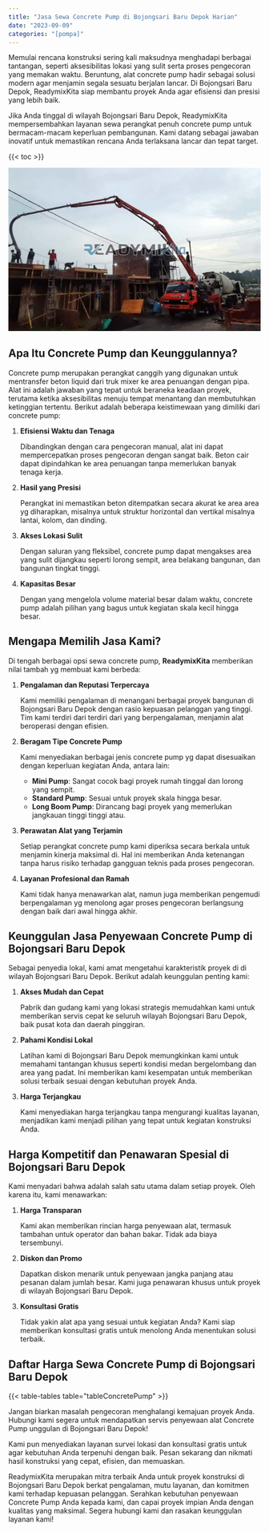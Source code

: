 ```yaml
---
title: "Jasa Sewa Concrete Pump di Bojongsari Baru Depok Harian"
date: "2023-09-09"
categories: "[pompa]"
---
```


Memulai rencana konstruksi sering kali maksudnya menghadapi berbagai tantangan, seperti aksesibilitas lokasi yang sulit serta proses pengecoran yang memakan waktu. Beruntung, alat concrete pump hadir sebagai solusi modern agar menjamin segala sesuatu berjalan lancar. Di Bojongsari Baru Depok, ReadymixKita siap membantu proyek Anda agar efisiensi dan presisi yang lebih baik.

Jika Anda tinggal di wilayah Bojongsari Baru Depok, ReadymixKita mempersembahkan layanan sewa perangkat penuh concrete pump untuk bermacam-macam keperluan pembangunan. Kami datang sebagai jawaban inovatif untuk memastikan rencana Anda terlaksana lancar dan tepat target.

{{< toc >}}

![Jasa Sewa Concrete Pump di Bojongsari Baru Depok Harian](/images/pompa/sewa-pompa-03.jpg)

## Apa Itu Concrete Pump dan Keunggulannya?

Concrete pump merupakan perangkat canggih yang digunakan untuk mentransfer beton liquid dari truk mixer ke area penuangan dengan pipa. Alat ini adalah jawaban yang tepat untuk beraneka keadaan proyek, terutama ketika aksesibilitas menuju tempat menantang dan membutuhkan ketinggian tertentu. Berikut adalah beberapa keistimewaan yang dimiliki dari concrete pump:

1. **Efisiensi Waktu dan Tenaga**

   Dibandingkan dengan cara pengecoran manual, alat ini dapat mempercepatkan proses pengecoran dengan sangat baik. Beton cair dapat dipindahkan ke area penuangan tanpa memerlukan banyak tenaga kerja.

2. **Hasil yang Presisi**

   Perangkat ini memastikan beton ditempatkan secara akurat ke area area yg diharapkan, misalnya untuk struktur horizontal dan vertikal misalnya lantai, kolom, dan dinding.

3. **Akses Lokasi Sulit**

   Dengan saluran yang fleksibel, concrete pump dapat mengakses area yang sulit dijangkau seperti lorong sempit, area belakang bangunan, dan bangunan tingkat tinggi.

4. **Kapasitas Besar**

   Dengan yang mengelola volume material besar dalam waktu, concrete pump adalah pilihan yang bagus untuk kegiatan skala kecil hingga besar.

## Mengapa Memilih Jasa Kami?

Di tengah berbagai opsi sewa concrete pump, **ReadymixKita** memberikan nilai tambah yg membuat kami berbeda:

1. **Pengalaman dan Reputasi Terpercaya**

   Kami memiliki pengalaman di menangani berbagai proyek bangunan di Bojongsari Baru Depok dengan rasio kepuasan pelanggan yang tinggi. Tim kami terdiri dari terdiri dari yang berpengalaman, menjamin alat beroperasi dengan efisien.

2. **Beragam Tipe Concrete Pump**

   Kami menyediakan berbagai jenis concrete pump yg dapat disesuaikan dengan keperluan kegiatan Anda, antara lain:
   - **Mini Pump**: Sangat cocok bagi proyek rumah tinggal dan lorong yang sempit.
   - **Standard Pump**: Sesuai untuk proyek skala hingga besar.
   - **Long Boom Pump**: Dirancang bagi proyek yang memerlukan jangkauan tinggi tinggi atau.

3. **Perawatan Alat yang Terjamin**

   Setiap perangkat concrete pump kami diperiksa secara berkala untuk menjamin kinerja maksimal di. Hal ini memberikan Anda ketenangan tanpa harus risiko terhadap gangguan teknis pada proses pengecoran.

4. **Layanan Profesional dan Ramah**

   Kami tidak hanya menawarkan alat, namun juga memberikan pengemudi berpengalaman yg menolong agar proses pengecoran berlangsung dengan baik dari awal hingga akhir.

## Keunggulan Jasa Penyewaan Concrete Pump di Bojongsari Baru Depok

Sebagai penyedia lokal, kami amat mengetahui karakteristik proyek di di wilayah Bojongsari Baru Depok. Berikut adalah keunggulan penting kami:

1. **Akses Mudah dan Cepat**

   Pabrik dan gudang kami yang lokasi strategis memudahkan kami untuk memberikan servis cepat ke seluruh wilayah Bojongsari Baru Depok, baik pusat kota dan daerah pinggiran.

2. **Pahami Kondisi Lokal**

   Latihan kami di Bojongsari Baru Depok memungkinkan kami untuk memahami tantangan khusus seperti kondisi medan bergelombang dan area yang padat. Ini memberikan kami kesempatan untuk memberikan solusi terbaik sesuai dengan kebutuhan proyek Anda.

3. **Harga Terjangkau**

   Kami menyediakan harga terjangkau tanpa mengurangi kualitas layanan, menjadikan kami menjadi pilihan yang tepat untuk kegiatan konstruksi Anda.

## Harga Kompetitif dan Penawaran Spesial di Bojongsari Baru Depok

Kami menyadari bahwa adalah salah satu utama dalam setiap proyek. Oleh karena itu, kami menawarkan:

1. **Harga Transparan**

   Kami akan memberikan rincian harga penyewaan alat, termasuk tambahan untuk operator dan bahan bakar. Tidak ada biaya tersembunyi.

2. **Diskon dan Promo**

   Dapatkan diskon menarik untuk penyewaan jangka panjang atau pesanan dalam jumlah besar. Kami juga penawaran khusus untuk proyek di wilayah Bojongsari Baru Depok.

3. **Konsultasi Gratis**

   Tidak yakin alat apa yang sesuai untuk kegiatan Anda? Kami siap memberikan konsultasi gratis untuk menolong Anda menentukan solusi terbaik.

## Daftar Harga Sewa Concrete Pump di Bojongsari Baru Depok

{{< table-tables table="tableConcretePump" >}}

Jangan biarkan masalah pengecoran menghalangi kemajuan proyek Anda. Hubungi kami segera untuk mendapatkan servis penyewaan alat Concrete Pump unggulan di Bojongsari Baru Depok!

Kami pun menyediakan layanan survei lokasi dan konsultasi gratis untuk agar kebutuhan Anda terpenuhi dengan baik. Pesan sekarang dan nikmati hasil konstruksi yang cepat, efisien, dan memuaskan.

ReadymixKita merupakan mitra terbaik Anda untuk proyek konstruksi di Bojongsari Baru Depok berkat pengalaman, mutu layanan, dan komitmen kami terhadap kepuasan pelanggan. Serahkan kebutuhan penyewaan Concrete Pump Anda kepada kami, dan capai proyek impian Anda dengan kualitas yang maksimal. Segera hubungi kami dan rasakan keunggulan layanan kami!
